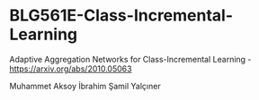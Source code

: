 # BLG561E-Class-Incremental-Learning
Adaptive Aggregation Networks for Class-Incremental Learning - https://arxiv.org/abs/2010.05063

Muhammet Aksoy
İbrahim Şamil Yalçıner
